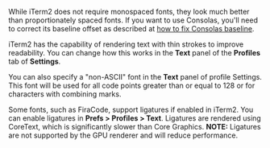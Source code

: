 While iTerm2 does not require monospaced fonts, they look much better than proportionately spaced fonts. If you want to use Consolas, you'll need to correct its baseline offset as described at <a href="https://wincent.com/wiki/Fixing_the_baseline_on_the_Consolas_font_on_OS_X">how to fix Consolas baseline</a>.

iTerm2 has the capability of rendering text with thin strokes to improve readability. You can change how this works in the **Text** panel of the **Profiles** tab of **Settings**.

You can also specify a "non-ASCII" font in the **Text** panel of profile Settings. This font will be used for all code points greater than or equal to 128 or for characters with combining marks.

Some fonts, such as FiraCode, support ligatures if enabled in iTerm2. You can enable ligatures in **Prefs > Profiles > Text**. Ligatures are rendered using CoreText, which is significantly slower than Core Graphics. **NOTE:** Ligatures are not supported by the GPU renderer and will reduce performance.

